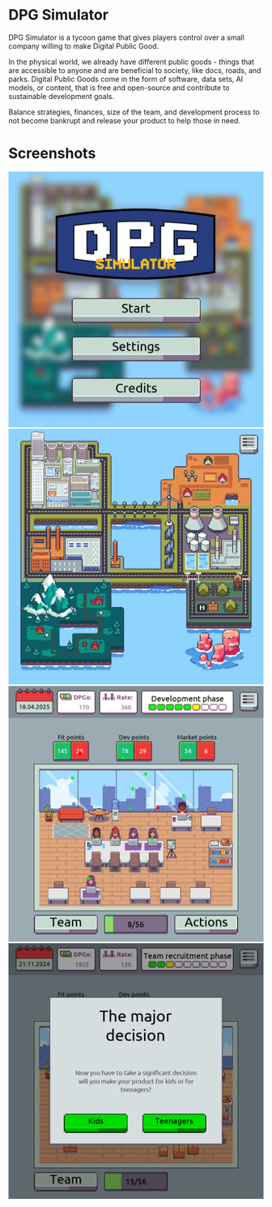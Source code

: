 # DPG Simulator
DPG Simulator is a tycoon game that gives players control over a small company willing to make Digital Public Good.

In the physical world, we already have different public goods - things that are accessible to anyone and are beneficial to society, like docs, roads, and parks. Digital Public Goods come in the form of software, data sets, AI models, or content, that is free and open-source and contribute to sustainable development goals.

Balance strategies, finances, size of the team, and development process to not become bankrupt and release your product to help those in need.

# Screenshots
<img src="https://raw.githubusercontent.com/Kazakh-British-Technical-University/dpgsim/main/screenshots/dpg-sim-1.png" width="512"/>
<img src="https://raw.githubusercontent.com/Kazakh-British-Technical-University/dpgsim/main/screenshots/dpg-sim-2.png" width="512"/>
<img src="https://raw.githubusercontent.com/Kazakh-British-Technical-University/dpgsim/main/screenshots/dpg-sim-3.png" width="512"/>
<img src="https://raw.githubusercontent.com/Kazakh-British-Technical-University/dpgsim/main/screenshots/dpg-sim-4.png" width="512"/>
